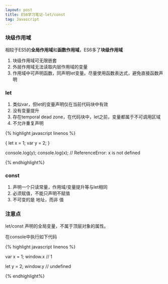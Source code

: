 ```yaml
---
layout: post
title: ES6学习笔记-let/const
tag: Javascript
---
```


### 块级作用域

相较于ES5的**全局作用域**和**函数作用域**，ES6多了**块级作用域**

1. 块级作用域可无限嵌套
2. 外层作用域无法读取内层作用域的变量
3. 作用域中可声明函数，同声明let变量。尽量使用函数表达式，避免直接函数声明

### let

1. 类似var，但let的变量声明仅在当前代码块中有效
2. 没有变量提升
3. 存在temporal dead zone，在代码块中，let之前，变量都属于不可调用区域
4. 不允许重复声明

{% highlight javascript linenos %}

{
    let x = 1;
    var y = 2;
}

console.log(y);
console.log(x); // ReferenceError: x is not defined

{% endhighlight%}


### const

1. 声明一个只读常量，作用域/变量提升等与let相同
2. 必须赋值，不能只声明不赋值
3. 不可变的是 地址，而非 值

### 注意点

let/const 声明的全局变量，不属于顶层对象的属性。

在console中执行如下代码

{% highlight javascript linenos %}

var x = 1;
window.x // 1

let y = 2;
window.y // undefined

{% endhighlight%}
